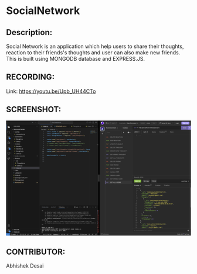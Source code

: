 # SocialNetwork

## Description:

Social Network is an application which help users to share their thoughts, reaction to their friends's thoughts and user can also make new friends. This is built using MONGODB database and EXPRESS.JS.

## RECORDING:

Link: https://youtu.be/Upb_UH44CTo

## SCREENSHOT:

![Alert text](./Assets/Screenshot%202023-08-08%20at%2011.07.04%20PM.png)

## CONTRIBUTOR:

Abhishek Desai